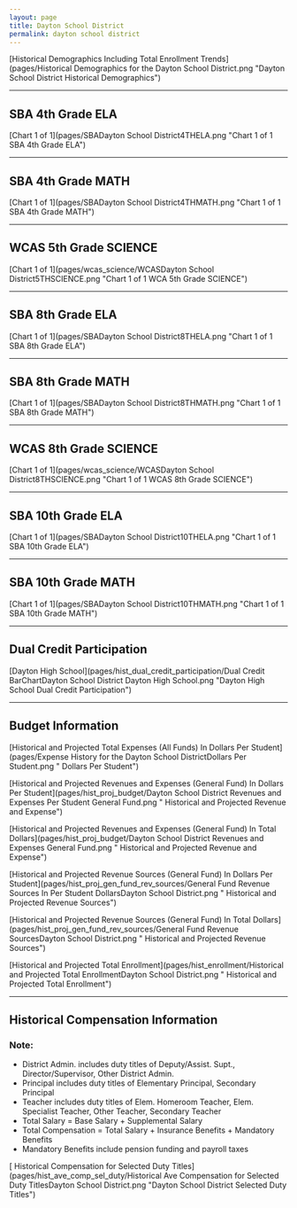 ```yaml
---
layout: page
title: Dayton School District
permalink: dayton school district
---
```



[Historical Demographics Including Total Enrollment Trends](pages/Historical Demographics for the Dayton School District.png "Dayton School District Historical Demographics")

___

## SBA 4th Grade ELA

[Chart 1 of 1](pages/SBADayton School District4THELA.png "Chart 1 of 1 SBA 4th Grade ELA")


___

## SBA 4th Grade MATH

[Chart 1 of 1](pages/SBADayton School District4THMATH.png "Chart 1 of 1 SBA 4th Grade MATH")


___

## WCAS 5th Grade SCIENCE

[Chart 1 of 1](pages/wcas_science/WCASDayton School District5THSCIENCE.png "Chart 1 of 1 WCA 5th Grade SCIENCE")


___

## SBA 8th Grade ELA

[Chart 1 of 1](pages/SBADayton School District8THELA.png "Chart 1 of 1 SBA 8th Grade ELA")


___

## SBA 8th Grade MATH

[Chart 1 of 1](pages/SBADayton School District8THMATH.png "Chart 1 of 1 SBA 8th Grade MATH")


___

## WCAS 8th Grade SCIENCE

[Chart 1 of 1](pages/wcas_science/WCASDayton School District8THSCIENCE.png "Chart 1 of 1 WCAS 8th Grade SCIENCE")


___

## SBA 10th Grade ELA

[Chart 1 of 1](pages/SBADayton School District10THELA.png "Chart 1 of 1 SBA 10th Grade ELA")


___

## SBA 10th Grade MATH

[Chart 1 of 1](pages/SBADayton School District10THMATH.png "Chart 1 of 1 SBA 10th Grade MATH")


___

## Dual Credit Participation

[Dayton High School](pages/hist_dual_credit_participation/Dual Credit BarChartDayton School District Dayton High School.png "Dayton High School Dual Credit Participation")


___

## Budget Information

[Historical and Projected Total Expenses (All Funds) In Dollars Per Student](pages/Expense History for the Dayton School DistrictDollars Per Student.png " Dollars Per Student")

[Historical and Projected Revenues and Expenses (General Fund) In Dollars Per Student](pages/hist_proj_budget/Dayton School District Revenues and Expenses Per Student General Fund.png " Historical and Projected Revenue and Expense")

[Historical and Projected Revenues and Expenses (General Fund) In Total Dollars](pages/hist_proj_budget/Dayton School District Revenues and Expenses General Fund.png " Historical and Projected Revenue and Expense")

[Historical and Projected Revenue Sources (General Fund) In Dollars Per Student](pages/hist_proj_gen_fund_rev_sources/General Fund Revenue Sources In Per Student DollarsDayton School District.png " Historical and Projected Revenue Sources")

[Historical and Projected Revenue Sources (General Fund) In Total Dollars](pages/hist_proj_gen_fund_rev_sources/General Fund Revenue SourcesDayton School District.png " Historical and Projected Revenue Sources")

[Historical and Projected Total Enrollment](pages/hist_enrollment/Historical and Projected Total EnrollmentDayton School District.png " Historical and Projected Total Enrollment")


___

## Historical Compensation Information
### Note:
- District Admin. includes duty titles of Deputy/Assist. Supt., Director/Supervisor, Other District Admin.
- Principal includes duty titles of Elementary Principal, Secondary Principal
- Teacher includes duty titles of Elem. Homeroom Teacher, Elem. Specialist Teacher, Other Teacher, Secondary Teacher
- Total Salary = Base Salary + Supplemental Salary
- Total Compensation = Total Salary + Insurance Benefits + Mandatory Benefits
- Mandatory Benefits include pension funding and payroll taxes

[ Historical Compensation for Selected Duty Titles](pages/hist_ave_comp_sel_duty/Historical Ave Compensation for Selected Duty TitlesDayton School District.png "Dayton School District Selected Duty Titles")

